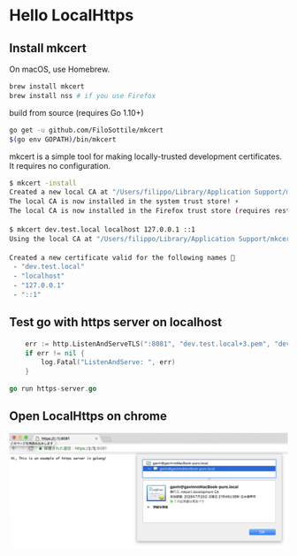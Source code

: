 # Hello LocalHttps

##  Install mkcert

On macOS, use Homebrew.

```bash
brew install mkcert
brew install nss # if you use Firefox
```

build from source (requires Go 1.10+)

```bash
go get -u github.com/FiloSottile/mkcert
$(go env GOPATH)/bin/mkcert
```

mkcert is a simple tool for making locally-trusted development certificates. It requires no configuration.

```bash
$ mkcert -install
Created a new local CA at "/Users/filippo/Library/Application Support/mkcert" 💥
The local CA is now installed in the system trust store! ⚡️
The local CA is now installed in the Firefox trust store (requires restart)! 🦊

$ mkcert dev.test.local localhost 127.0.0.1 ::1
Using the local CA at "/Users/filippo/Library/Application Support/mkcert" ✨

Created a new certificate valid for the following names 📜
 - "dev.test.local"
 - "localhost"
 - "127.0.0.1"
 - "::1"
```

## Test go with https server on localhost

```go
	err := http.ListenAndServeTLS(":8081", "dev.test.local+3.pem", "dev.test.local+3-key.pem", nil)
	if err != nil {
		log.Fatal("ListenAndServe: ", err)
	}
```

```go 
go run https-server.go
```

## Open LocalHttps on chrome

![mkcert](localhttps.png)
